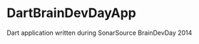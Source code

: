 DartBrainDevDayApp
==================

Dart application written during SonarSource BrainDevDay 2014
